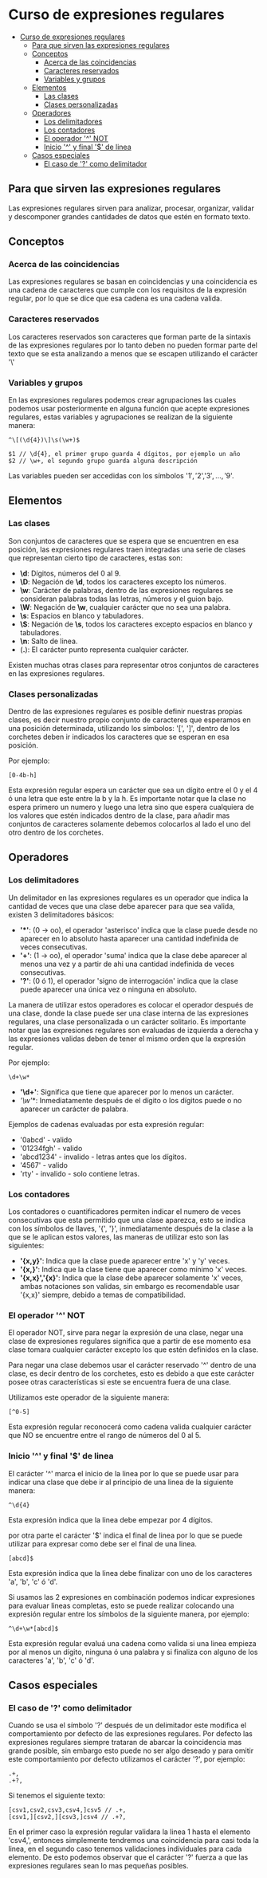 # Curso de expresiones regulares

- [Curso de expresiones regulares](#curso-de-expresiones-regulares)
  - [Para que sirven las expresiones regulares](#para-que-sirven-las-expresiones-regulares)
  - [Conceptos](#conceptos)
    - [Acerca de las coincidencias](#acerca-de-las-coincidencias)
    - [Caracteres reservados](#caracteres-reservados)
    - [Variables y grupos](#variables-y-grupos)
  - [Elementos](#elementos)
    - [Las clases](#las-clases)
    - [Clases personalizadas](#clases-personalizadas)
  - [Operadores](#operadores)
    - [Los delimitadores](#los-delimitadores)
    - [Los contadores](#los-contadores)
    - [El operador '^' NOT](#el-operador--not)
    - [Inicio '^' y final '$' de linea](#inicio--y-final--de-linea)
  - [Casos especiales](#casos-especiales)
    - [El caso de '?' como delimitador](#el-caso-de--como-delimitador)

## Para que sirven las expresiones regulares

Las expresiones regulares sirven para analizar, procesar, organizar, validar y
descomponer grandes cantidades de datos que estén en formato texto.

## Conceptos

### Acerca de las coincidencias

Las expresiones regulares se basan en coincidencias y una coincidencia es una
cadena de caracteres que cumple con los requisitos de la expresión regular, por
lo que se dice que esa cadena es una cadena valida.

### Caracteres reservados

Los caracteres reservados son caracteres que forman parte de la sintaxis de las
expresiones regulares por lo tanto deben no pueden formar parte del texto que se
esta analizando a menos que se escapen utilizando el carácter '\\'

### Variables y grupos

En las expresiones regulares podemos crear agrupaciones las cuales podemos usar
posteriormente en alguna función que acepte expresiones regulares, estas
variables y agrupaciones se realizan de la siguiente manera:

```regex
^\[(\d{4})\]\s(\w+)$

$1 // \d{4}, el primer grupo guarda 4 dígitos, por ejemplo un año
$2 // \w+, el segundo grupo guarda alguna descripción
```

Las variables pueden ser accedidas con los símbolos '$1','$2','$3', ... ,'$9'.

## Elementos

### Las clases

Son conjuntos de caracteres que se espera que se encuentren en esa posición,
las expresiones regulares traen integradas una serie de clases que representan
cierto tipo de caracteres, estas son:

- **\d**: Dígitos, números del 0 al 9.
- **\D**: Negación de **\d**, todos los caracteres excepto los números.
- **\w**: Carácter de palabras, dentro de las expresiones regulares se consideran
  palabras todas las letras, números y el guion bajo.
- **\W**: Negación de **\w**, cualquier carácter que no sea una palabra.
- **\s**: Espacios en blanco y tabuladores.
- **\S**: Negación de **\s**, todos los caracteres excepto espacios en blanco y
  tabuladores.
- **\n**: Salto de linea.
- (**.**): El carácter punto representa cualquier carácter.

Existen muchas otras clases para representar otros conjuntos de caracteres en las
expresiones regulares.

### Clases personalizadas

Dentro de las expresiones regulares es posible definir nuestras propias clases,
es decir nuestro propio conjunto de caracteres que esperamos en una posición
determinada, utilizando los símbolos: '[', ']', dentro de los corchetes deben ir
indicados los caracteres que se esperan en esa posición.

Por ejemplo:

```regex
[0-4b-h]
```

Esta expresión regular espera un carácter que sea un dígito entre el 0 y el 4 ó
una letra que este entre la b y la h. Es importante notar que la clase no espera
primero un numero y luego una letra sino que espera cualquiera de los valores que
estén indicados dentro de la clase, para añadir mas conjuntos de caracteres
solamente debemos colocarlos al lado el uno del otro dentro de los corchetes.

## Operadores

### Los delimitadores

Un delimitador en las expresiones regulares es un operador que indica la cantidad
de veces que una clase debe aparecer para que sea valida, existen 3 delimitadores
básicos:

- **'*'**: (0 -> oo), el operador 'asterisco' indica que la clase puede desde no
  aparecer en lo absoluto hasta aparecer una cantidad indefinida de veces
  consecutivas.
- **'+'**: (1 -> oo), el operador 'suma' indica que la clase debe aparecer al
  menos una vez y a partir de ahi una cantidad indefinida de veces consecutivas.
- **'?'**: (0 ó 1), el operador 'signo de interrogación' indica que la clase
  puede aparecer una única vez o ninguna en absoluto.

La manera de utilizar estos operadores es colocar el operador después de una
clase, donde la clase puede ser una clase interna de las expresiones regulares,
una clase personalizada o un carácter solitario.
Es importante notar que las expresiones regulares son evaluadas de izquierda a
derecha y las expresiones validas deben de tener el mismo orden que la expresión
regular.

Por ejemplo:

```regex
\d+\w*
```

- **'\d+'**: Significa que tiene que aparecer por lo menos un carácter.
- **'\w*'**: Inmediatamente después de el dígito o los dígitos puede o no
  aparecer un carácter de palabra.

Ejemplos de cadenas evaluadas por esta expresión regular:

- '0abcd' - valido
- '01234fgh' - valido
- 'abcd1234' - invalido - letras antes que los dígitos.
- '4567'  - valido
- 'rty' - invalido - solo contiene letras.

### Los contadores

Los contadores o cuantificadores permiten indicar el numero de veces consecutivas
que esta permitido que una clase aparezca, esto se indica con los símbolos de
llaves, '{', '}', inmediatamente después de la clase a la que se le aplican estos
valores, las maneras de utilizar esto son las siguientes:

- **'{x,y}'**: Indica que la clase puede aparecer entre 'x' y 'y' veces.
- **'{x,}'**: Indica que la clase tiene que aparecer como mínimo 'x' veces.
- **'{x,x}','{x}'**: Indica que la clase debe aparecer solamente 'x' veces,
  ambas notaciones son validas, sin embargo es recomendable usar '{x,x}' siempre,
  debido a temas de compatibilidad.

### El operador '^' NOT

El operador NOT, sirve para negar la expresión de una clase, negar una clase de
expresiones regulares significa que a partir de ese momento esa clase tomara
cualquier carácter excepto los que estén definidos en la clase.

Para negar una clase debemos usar el carácter reservado '^' dentro de una clase,
es decir dentro de los corchetes, esto es debido a que este carácter posee otras
características si este se encuentra fuera de una clase.

Utilizamos este operador de la siguiente manera:

```regex
[^0-5]
```

Esta expresión regular reconocerá como cadena valida cualquier carácter que NO se
encuentre entre el rango de números del 0 al 5.

### Inicio '^' y final '$' de linea

El carácter '^' marca el inicio de la linea por lo que se puede usar para indicar
una clase que debe ir al principio de una linea de la siguiente manera:

```regex
^\d{4}
```

Esta expresión indica que la linea debe empezar por 4 dígitos.

por otra parte el carácter '$' indica el final de linea por lo que se puede
utilizar para expresar como debe ser el final de una linea.

```regex
[abcd]$
```

Esta expresión indica que la linea debe finalizar con uno de los caracteres 'a',
'b', 'c' ó 'd'.

Si usamos las 2 expresiones en combinación podemos indicar expresiones para
evaluar lineas completas, esto se puede realizar colocando una expresión regular
entre los símbolos de la siguiente manera, por ejemplo:

```regex
^\d+\w*[abcd]$
```

Esta expresión regular evaluá una cadena como valida si una linea empieza por al
menos un dígito, ninguna ó una palabra y si finaliza con alguno de los caracteres
'a', 'b', 'c' ó 'd'.

## Casos especiales

### El caso de '?' como delimitador

Cuando se usa el símbolo '?' después de un delimitador este modifica el
comportamiento por defecto de las expresiones regulares. Por defecto las
expresiones regulares siempre trataran de abarcar la coincidencia mas grande
posible, sin embargo esto puede no ser algo deseado y para omitir este
comportamiento por defecto utilizamos el carácter '?', por ejemplo:

```regex
.+,
.+?,
```

Si tenemos el siguiente texto:

```text
[csv1,csv2,csv3,csv4,]csv5 // .+,
[csv1,][csv2,][csv3,]csv4 // .+?,
```

En el primer caso la expresión regular validara la linea 1 hasta el elemento
'csv4,', entonces simplemente tendremos una coincidencia para casi toda la linea,
en el segundo caso tenemos validaciones individuales para cada elemento. De esto
podemos observar que el carácter '?' fuerza a que las expresiones regulares sean
lo mas pequeñas posibles.
